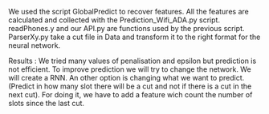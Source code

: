 We used the script GlobalPredict to recover features. All the features are calculated and collected with the Prediction_Wifi_ADA.py script.
readPhones.y and our API.py are functions used by the previous script.
ParserXy.py take a cut file in Data and transform it to the right format for the neural network.


Results : 
We tried many values of penalisation and epsilon but prediction is not efficient. To improve prediction we will try to change the network. We will create a RNN. 
An other option is changing what we want to predict. (Predict in how many slot there will be a cut and not if there is a cut in the next cut). For doing it, we have to add a feature wich count the number of slots since the last cut.